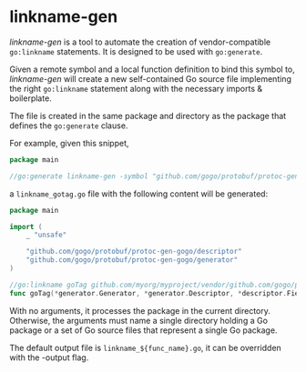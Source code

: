 # linkname-gen

*linkname-gen* is a tool to automate the creation of vendor-compatible `go:linkname` statements.
It is designed to be used with `go:generate`.

Given a remote symbol and a local function definition to bind this symbol to, *linkname-gen* will create a new self-contained Go source file implementing the right `go:linkname` statement along with the necessary imports & boilerplate.

The file is created in the same package and directory as the package that defines the `go:generate` clause.

For example, given this snippet,  
```Go
package main

//go:generate linkname-gen -symbol "github.com/gogo/protobuf/protoc-gen-gogo/generator.(*Generator).goTag" -def "func goTag(*generator.Generator, *generator.Descriptor, *descriptor.FieldDescriptorProto, string) string"
```

a `linkname_gotag.go` file with the following content will be generated:  
```Go
package main

import (
	_ "unsafe"

	"github.com/gogo/protobuf/protoc-gen-gogo/descriptor"
	"github.com/gogo/protobuf/protoc-gen-gogo/generator"
)

//go:linkname goTag github.com/myorg/myproject/vendor/github.com/gogo/protobuf/protoc-gen-gogo/generator.(*Generator).goTag
func goTag(*generator.Generator, *generator.Descriptor, *descriptor.FieldDescriptorProto, string) string
```

With no arguments, it processes the package in the current directory.
Otherwise, the arguments must name a single directory holding a Go package or a set of Go source files that represent a single Go package.

The default output file is `linkname_${func_name}.go`, it can be overridden with the -output flag.
